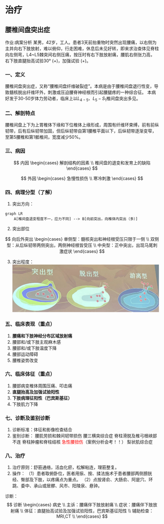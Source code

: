 # 治疗

## 腰椎间盘突出症

作业:病案分析
某男，42岁，工人。患者3天前抬重物时突然出现腰痛，以右侧为主并向右下肢放射，难以俯仰，行走困难，休息后未见好转，即来求治查体见脊柱向左侧弯，L4~L5棘突间右侧压痛，按压时有右下肢放射痛，腰肌右侧张力高，右下肢直腿抬高试验30° (+)，加强试验
(+)。

### 一、定义

腰椎间盘突出症，又称“腰椎间盘纤维破裂症”。本病是由于腰椎间盘退行性变，导致髓核脱出纤维环外，刺激或压迫腰脊神经根而引起腰腿疼的一种综合征。
本病好发于30-50岁体力劳动者，临床上以$L_{4-5}$、$L_5-S_1$椎间盘突出多见。

### 二、解剖特点

腰椎间盘上下为上胃椎体下缘和下位椎体上缘形成，周围有纤维环束缚，前有前纵韧带，后有后纵韧带加固，但后纵韧带自第1腰椎平面以下，后纵韧带逐渐变窄，至第5腰椎和第1骶椎间，宽度减少50%。

### 三、病因

$$
内因
\begin{cases}
    解剖结构的因素 \\
    椎间盘的退变和发育上的缺陷
\end{cases}
$$

$$
外因
\begin{cases}
    急慢性损伤 \\
    寒冷刺激
\end{cases}
$$

### 四、病理分型（了解）

1. 突出方向：


```mermaid
graph LR
    A[椎间盘退变程度不一，应力不同] --> B[向前突出，向椎体内突出（多）]

```
2. 突出部位

$$
向后外突出
\begin{cases}
    单侧型：髓核突出和神经根受压只限于一侧 \\
    双侧型：从后纵韧带两侧突出，两侧神经根皆受压 \\
    中央型：正中突出，出现马尾刺激症状
\end{cases}
$$

3. 突出程度：
![](images/Snipaste_2023-11-14_22-42-19.png)

### 五、临床表现（重点）

1. **腰痛和下肢神经分布区域放射痛**
2. 腰部和/或下肢主观麻木感
3. 腰部和/或下肢温度下降
4. 腰部运动障碍
5. 腰椎姿势改变

### 六、临床体征（重点）

1. 腰部病变椎体周围压痛、叩击痛
2. **直腿抬高及加强试验阳性**
3. **下肢病理征阳性（巴宾斯基征）**
4. 下肢肌力下降

### 七、诊断及鉴别诊断

1. 诊断标准：体征和影像检查结合
2. 鉴别诊断：
腰肌劳损和棘间韧带损伤
腰三横突综合症
脊柱滑脱及椎弓根峡部不连
脊柱肿瘤和脊柱结核
<font color=red>急性腰扭伤</font>（案例分析会考！！）
梨状肌综合症

### 八、治疗

1. 治疗原则：舒筋通络，活血化瘀，松解粘连，理筋整复。
2. 操作：
   （1）患者取俯卧位，医者用㨰、按、揉法施术于患者腰部两侧膀胱经、臀部及下肢，以疼痛点为重点。
   （2）点按肾俞、大肠俞、阿是穴、环跳、委中、承山或居髎、风市、阳陵泉、悬钟。

诊断：
$$ 
诊断
\begin{cases}
    病史 \\
    主诉：腰痛伴下肢放射痛 \\
    症状：腰痛伴下肢放射痛 \\
    体征：直腿抬高试验及加强试验阳性，巴宾斯基征阳性 \\
    辅助检查：MRI,CT \\
\end{cases}
$$